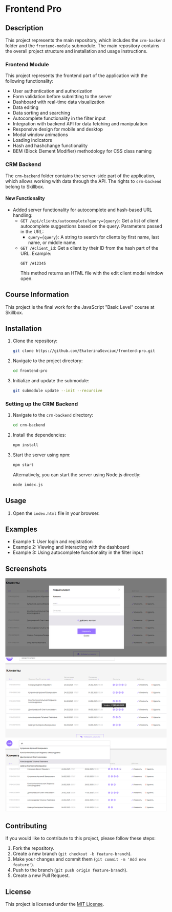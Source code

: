 # Frontend Pro

## Description

This project represents the main repository, which includes the `crm-backend` folder and the `frontend-module` submodule. The main repository contains the overall project structure and installation and usage instructions.

### Frontend Module

This project represents the frontend part of the application with the following functionality:
- User authentication and authorization
- Form validation before submitting to the server
- Dashboard with real-time data visualization
- Data editing
- Data sorting and searching
- Autocomplete functionality in the filter input
- Integration with backend API for data fetching and manipulation
- Responsive design for mobile and desktop
- Modal window animations
- Loading indicators
- Hash and hashchange functionality
- BEM (Block Element Modifier) methodology for CSS class naming

### CRM Backend

The `crm-backend` folder contains the server-side part of the application, which allows working with data through the API. The rights to `crm-backend` belong to Skillbox.

#### New Functionality

- Added server functionality for autocomplete and hash-based URL handling:
  - `GET /api/clients/autocomplete?query={query}`: Get a list of client autocomplete suggestions based on the query. Parameters passed in the URL:
    * `query={query}`: A string to search for clients by first name, last name, or middle name.
  - `GET /#client_id`: Get a client by their ID from the hash part of the URL. Example:
    ```plaintext
    GET /#12345
    ```
    This method returns an HTML file with the edit client modal window open.

## Course Information

This project is the final work for the JavaScript "Basic Level" course at Skillbox.

## Installation

1. Clone the repository:
   ```sh
   git clone https://github.com/EkaterinaSevciuc/frontend-pro.git
   ```

2. Navigate to the project directory:
   ```sh
   cd frontend-pro
   ```

3. Initialize and update the submodule:
   ```sh
   git submodule update --init --recursive
   ```

### Setting up the CRM Backend

1. Navigate to the `crm-backend` directory:
   ```sh
   cd crm-backend
   ```

2. Install the dependencies:
   ```sh
   npm install
   ```

3. Start the server using npm:
   ```sh
   npm start
   ```

   Alternatively, you can start the server using Node.js directly:
   ```sh
   node index.js
   ```

## Usage

1. Open the `index.html` file in your browser.

## Examples

- Example 1: User login and registration
- Example 2: Viewing and interacting with the dashboard
- Example 3: Using autocomplete functionality in the filter input

## Screenshots

![Screenshot 1](screenshots/image1.png) 
![Screenshot 2](screenshots/image2.png)
![Screenshot 3](screenshots/image3.png)

## Contributing

If you would like to contribute to this project, please follow these steps:
1. Fork the repository.
2. Create a new branch (`git checkout -b feature-branch`).
3. Make your changes and commit them (`git commit -m 'Add new feature'`).
4. Push to the branch (`git push origin feature-branch`).
5. Create a new Pull Request.

## License

This project is licensed under the [MIT License](LICENSE).